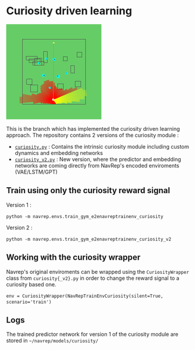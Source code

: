 # Curiosity driven learning 
![varch](media/curiosity_encoded_5_lstm.gif)

This is the branch which has implemented the curiosity driven learning approach.
The repository contains 2 versions of the curiosity module :

- [`curiosity.py`](navrep/models/curiosity.py)  : Contains the intrinsic curiosity module including custom dynamics and embedding networks
- [`curiosity_v2.py`](navrep/models/curiosity_v2.py) : New version, where the predictor and embedding networks are coming directly from NavRep's encoded enviroments (VAE/LSTM/GPT)


## Train using only the curiosity reward signal
Version 1 : 
```
python -m navrep.envs.train_gym_e2enavreptrainenv_curiosity
```
Version 2 : 
```
python -m navrep.envs.train_gym_e2enavreptrainenv_curiosity_v2
```
## Working with the curiosity wrapper
Navrep's original enviroments can be wrapped using the `CuriosityWrapper` class from `curiosity{_v2}.py` in order to change the reward signal to a curiosity based one.
```
env = CuriosityWrapper(NavRepTrainEnvCuriosity(silent=True, scenario='train')
```

## Logs
The trained predictor network for version 1 of the curiosity module are stored in `~/navrep/models/curiosity/`
